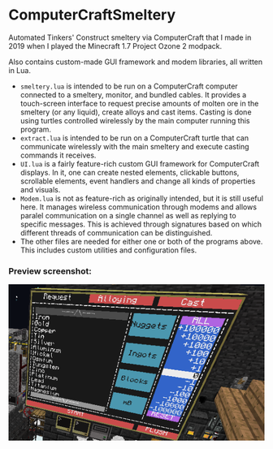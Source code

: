 # ComputerCraftSmeltery
Automated Tinkers' Construct smeltery via ComputerCraft that I made in 2019 when I played the Minecraft 1.7 Project Ozone 2 modpack.

Also contains custom-made GUI framework and modem libraries, all written in Lua.

- `smeltery.lua` is intended to be run on a ComputerCraft computer connected to a smeltery, monitor, and bundled cables. It provides a touch-screen interface to request precise amounts of molten ore in the smeltery (or any liquid), create alloys and cast items. Casting is done using turtles controlled wirelessly by the main computer running this program.
- `extract.lua` is intended to be run on a ComputerCraft turtle that can communicate wirelessly with the main smeltery and execute casting commands it receives.
- `UI.lua` is a fairly feature-rich custom GUI framework for ComputerCraft displays. In it, one can create nested elements, clickable buttons, scrollable elements, event handlers and change all kinds of properties and visuals.
- `Modem.lua` is not as feature-rich as originally intended, but it is still useful here. It manages wireless communication through modems and allows paralel communication on a single channel as well as replying to specific messages. This is achieved through signatures based on which different threads of communication can be distinguished.
- The other files are needed for either one or both of the programs above. This includes custom utilities and configuration files.

### Preview screenshot:
![Preview](preview-screenshot.png)
